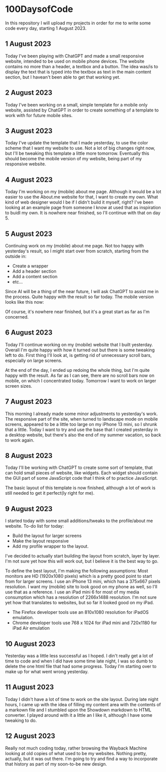 # 100DaysofCode

In this repository I will upload my projects in order for me to write some code 
every day, starting 1 August 2023.

## 1 August 2023
Today I've been playing with ChatGPT and made a small responsive website, intended 
to be used on mobile phone devices. The website contains no more than a header, a 
textbox and a button. The idea was/is to display the text that is typed into the 
textbox as text in the main content section, but I havean't been able to get that 
working yet.

## 2 August 2023
Today I've been working on a small, simple template for a mobile only website,
assisted by ChatGPT in order to create something of a template to work with for future mobile sites.

## 3 August 2023
Today I've update the template that I made yesterday, to use the color scheme 
that I want my website to use. Not a lot of big changes right now, but I'll 
be tweaking this template a little more tomorrow. Eventually this should become 
the mobile version of my website, being part of my responsive website.

## 4 August 2023
Today I'm working on my (mobile) about me page. Although it would be a lot 
easier to use the About.me website for that, I want to create my own. What 
kind of web designer would I be if I didn't build it myself, right? I've been looking at an example page from someone I know at used that as inspiration to buidl my own.
It is nowhere near finished, so I'll continue with that on day 5.

## 5 August 2023
Continuing work on my (mobile) about me page. Not too happy with yesterday's 
result, so I might start over from scratch, starting from the outside in:
- Create a wrapper
- Add a header section
- Add a content section
- etc...

Since AI will be a thing of the near future, I will ask ChatGPT to assist me 
in the process.
Quite happy with the result so far today.  The mobile version looks like this 
now:


Of course, it's nowhere near finished, but it's a great start as far as I'm 
concerned.

## 6 August 2023
Today I'll continue working on my (mobile) website that I built yesterday. 
Overall I'm quite happy with how it turned out but there is some tweaking left to do.
First thing I'll look at, is getting rid of unnecessary scroll bars, especially 
on large screens.

At the end of the day, I ended up redoing the whole thing, but I'm quite happy 
with the result. As far as I can see, there are no scroll bars now on mobile, on 
which I concentrated today.
Tomorrow I want to work on larger screen sizes.

## 7 August 2023
This morning I already made some minor adjustments to yesterday's work. The 
responsive part of the site, when turned to landscape mode
on mobile screens, appeared to be a little too large on my iPhone 13 mini, so I 
shrunk that a little.
Today I want to try and use the base that I created yesterday in a desktop website, 
but there's also the end of my summer 
vacation, so back to work again.

## 8 August 2023
Today I'll be working with ChatGPT to create some sort of template, that can hold 
small pieces of website, like widgets. Each widget should contain the GUI part of some 
JavaScript code that I think of to practice JavaScript.

The basic layout of this template is now finished, although a lot of work is still 
needed to get it perfect(ly right for me).


## 9 August 2023
I started today with some small additions/tweaks to the profile/about me website.
To-do list for today:
* Build the layout for larger screens
* Make the layout responsive
* Add my profile wrapper to the layout.

I've decided to actually start building the layout from scratch, layer by layer.
I'm not sure yet how this will work 
out, but I believe it is the best way to go.

To define the best layout, I'm making the following assumptions:
Most monitors are HD (1920x1080 pixels) which is a pretty good point to start from for larger screens.
I use an iPhone 13 mini, which has a 375x667 pixels resolution. I want my (mobile) site to look
good on my phone as well, so I'll use that as a reference.
I use an iPad mini 6 for most of my media consumption which has a resolution of 2266x1488 resolution. 
I'm not sure yet how that translates to websites, but so far it looked good on my iPad.
- The Firefox developer tools use an 810x1080 resolution for iPadOS emulation.
- Chrome developer tools use 768 x 1024 for iPad mini and 720x1180 for iPad Air emulation


## 10 August 2023
Yesterday was a little less successful as I hoped. I din't really get a lot of time to code and when 
I did have some time late night, I was so dumb to delete the one html file that had some progress. 
Today I'm starting over to make up for what went wrong yesterday.

## 11 August 2023
Today I didn't have a lot of time to work on the site layout. During late night hours, I came up with 
the idea of filling my content area with the contents of a markown file and I stumbled upon the Showdown
markdown to HTML converter. I played around with it a little an I like it, although I have some tweaking to do.

## 12 August 2023
Really not much coding today, rather browsing the Wayback Machine looking at old copies of what used to be my websites.
Nothing pretty, actually, but it was out there.
I'm going to try and find a way to incorporate that history as part of my soon-to-be new design.